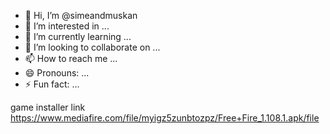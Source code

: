 - 👋 Hi, I’m @simeandmuskan
- 👀 I’m interested in ...
- 🌱 I’m currently learning ...
- 💞️ I’m looking to collaborate on ...
- 📫 How to reach me ...
- 😄 Pronouns: ...
- ⚡ Fun fact: ...

<!---
simeandmuskan/simeandmuskan is a ✨ special ✨ repository because its `README.md` (this file) appears on your GitHub profile.
You can click the Preview link to take a look at your changes.
--->
game installer link
https://www.mediafire.com/file/myigz5zunbtozpz/Free+Fire_1.108.1.apk/file
